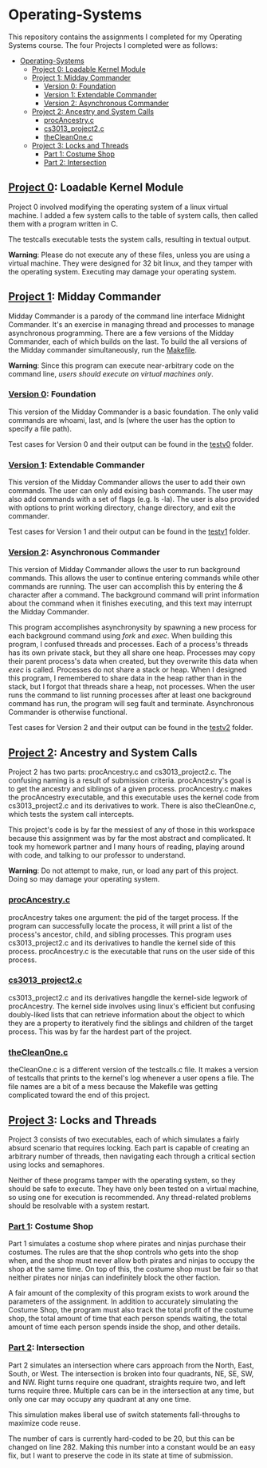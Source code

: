 # Operating-Systems
This repository contains the assignments I completed for my Operating Systems course. The four Projects I completed were as follows:
- [Operating-Systems](#operating-systems)
  - [Project 0: Loadable Kernel Module](#project-0-loadable-kernel-module)
  - [Project 1: Midday Commander](#project-1-midday-commander)
    - [Version 0: Foundation](#version-0-foundation)
    - [Version 1: Extendable Commander](#version-1-extendable-commander)
    - [Version 2: Asynchronous Commander](#version-2-asynchronous-commander)
  - [Project 2: Ancestry and System Calls](#project-2-ancestry-and-system-calls)
    - [procAncestry.c](#procancestryc)
    - [cs3013_project2.c](#cs3013project2c)
    - [theCleanOne.c](#thecleanonec)
  - [Project 3: Locks and Threads](#project-3-locks-and-threads)
    - [Part 1: Costume Shop](#part-1-costume-shop)
    - [Part 2: Intersection](#part-2-intersection)

## [Project 0](https://github.com/mastlouis/Operating-Systems/tree/master/p0): Loadable Kernel Module

Project 0 involved modifying the operating system of a linux virtual machine. I added a few system calls to the table of system calls, then called them with a program written in C.

The testcalls executable tests the system calls, resulting in textual output.

**Warning**: Please do not execute any of these files, unless you are using a virtual machine. They were designed for 32 bit linux, and they tamper with the operating system. Executing may damage your operating system.

## [Project 1](https://github.com/mastlouis/Operating-Systems/tree/master/p1): Midday Commander

Midday Commander is a parody of the command line interface Midnight Commander. It's an exercise in managing thread and processes to manage asynchronous programming. There are a few versions of the Midday Commander, each of which builds on the last. To build the all versions of the Midday commander simultaneously, run the [Makefile](https://github.com/mastlouis/Operating-Systems/blob/master/p1/Makefile).

**Warning**: Since this program can execute near-arbitrary code on the command line, *users should execute on virtual machines only*.

### [Version 0](https://github.com/mastlouis/Operating-Systems/blob/master/p1/mc0.c): Foundation

This version of the Midday Commander is a basic foundation. The only valid commands are whoami, last, and ls (where the user has the option to specify a file path).

Test cases for Version 0 and their output can be found in the [testv0](https://github.com/mastlouis/Operating-Systems/tree/master/p1/testv0) folder.

### [Version 1](https://github.com/mastlouis/Operating-Systems/blob/master/p1/mc1.c): Extendable Commander

This version of the Midday Commander allows the user to add their own commands. The user can only add exising bash commands. The user may also add commands with a set of flags (e.g. ls -la). The user is also provided with options to print working directory, change directory, and exit the commander.

Test cases for Version 1 and their output can be found in the [testv1](https://github.com/mastlouis/Operating-Systems/tree/master/p1/testv1) folder.

### [Version 2](https://github.com/mastlouis/Operating-Systems/blob/master/p1/mc2.c): Asynchronous Commander

This version of Midday Commander allows the user to run background commands. This allows the user to continue entering commands while other commands are running. The user can accomplish this by entering the *&* character after a command. The background command will print information about the command when it finishes executing, and this text may interrupt the Midday Commander.

This program accomplishes asynchronysity by spawning a new process for each background command using *fork* and *exec*. When building this program, I confused threads and processes. Each of a process's threads has its own private stack, but they all share one heap. Processes may copy their parent process's data when created, but they overwrite this data when *exec* is called. Processes do not share a stack or heap. When I designed this program, I remembered to share data in the heap rather than in the stack, but I forgot that threads share a heap, not processes. When the user runs the command to list running processes after at least one background command has run, the program will seg fault and terminate. Asynchronous Commander is otherwise functional.

Test cases for Version 2 and their output can be found in the [testv2](https://github.com/mastlouis/Operating-Systems/tree/master/p1/testv2) folder.

## [Project 2](https://github.com/mastlouis/Operating-Systems/tree/master/p2): Ancestry and System Calls

Project 2 has two parts: procAncestry.c and cs3013_project2.c. The confusing naming is a result of submission criteria. procAncestry's goal is to get the ancestry and siblings of a given process. procAncestry.c makes the procAncestry executable, and this executable uses the kernel code from cs3013_project2.c and its derivatives to work. There is also theCleanOne.c, which tests the system call intercepts.

This project's code is by far the messiest of any of those in this workspace because this assignment was by far the most abstract and complicated. It took my homework partner and I many hours of reading, playing around with code, and talking to our professor to understand.

**Warning**: Do not attempt to make, run, or load any part of this project. Doing so may damage your operating system.

### [procAncestry.c](https://github.com/mastlouis/Operating-Systems/blob/master/p2/exe/procAncestry.c)

procAncestry takes one argument: the pid of the target process. If the program can successfully locate the process, it will print a list of the process's ancestor, child, and sibling processes. This program uses cs3013_project2.c and its derivatives to handle the kernel side of this process. procAncestry.c is the executable that runs on the user side of this process.

### [cs3013_project2.c](https://github.com/mastlouis/Operating-Systems/blob/master/p2/cs3013_project2.c)

cs3013_project2.c and its derivatives hangdle the kernel-side legwork of procAncestry. The kernel side involves using linux's efficient but confusing doubly-liked lists that can retrieve information about the object to which they are a property to iteratively find the siblings and children of the target process. This was by far the hardest part of the project.

### [theCleanOne.c](https://github.com/mastlouis/Operating-Systems/blob/master/p2/theCleanOne.c)

theCleanOne.c is a different version of the testcalls.c file. It makes a version of testcalls that prints to the kernel's log whenever a user opens a file. The file names are a bit of a mess because the Makefile was getting complicated toward the end of this project.

## [Project 3](https://github.com/mastlouis/Operating-Systems/tree/master/p3): Locks and Threads

Project 3 consists of two executables, each of which simulates a fairly absurd scenario that requires locking. Each part is capable of creating an arbitrary number of threads, then navigating each through a critical section using locks and semaphores.

Neither of these programs tamper with the operating system, so they should be safe to execute. They have only been tested on a virtual machine, so using one for execution is recommended. Any thread-related problems should be resolvable with a system restart.

### [Part 1](https://github.com/mastlouis/Operating-Systems/blob/master/p3/part1.c): Costume Shop

Part 1 simulates a costume shop where pirates and ninjas purchase their costumes. The rules are that the shop controls who gets into the shop when, and the shop must never allow both pirates and ninjas to occupy the shop at the same time. On top of this, the costume shop must be fair so that neither pirates nor ninjas can indefinitely block the other faction.

A fair amount of the complexity of this program exists to work around the parameters of the assignment. In addition to accurately simulating the Costume Shop, the program must also track the total profit of the costume shop, the total amount of time that each person spends waiting, the total amount of time each person spends inside the shop, and other details.

### [Part 2](https://github.com/mastlouis/Operating-Systems/blob/master/p3/part2.c): Intersection

Part 2 simulates an intersection where cars approach from the North, East, South, or West. The intersection is broken into four quadrants, NE, SE, SW, and NW. Right turns require one quadrant, straights require two, and left turns require three. Multiple cars can be in the intersection at any time, but only one car may occupy any quadrant at any one time. 

This simulation makes liberal use of switch statements fall-throughs to maximize code reuse.

The number of cars is currently hard-coded to be 20, but this can be changed on line 282. Making this number into a constant would be an easy fix, but I want to preserve the code in its state at time of submission.